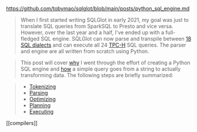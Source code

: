 https://github.com/tobymao/sqlglot/blob/main/posts/python_sql_engine.md

> When I first started writing SQLGlot in early 2021, my goal was just to translate SQL queries from SparkSQL to Presto and vice versa. However, over the last year and a half, I've ended up with a full-fledged SQL engine. SQLGlot can now parse and transpile between [18 SQL dialects](https://github.com/tobymao/sqlglot/blob/main/sqlglot/dialects/__init__.py) and can execute all 24 [TPC-H](https://www.tpc.org/tpch/) SQL queries. The parser and engine are all written from scratch using Python.

> This post will cover [why](https://github.com/tobymao/sqlglot/blob/main/posts/python_sql_engine.md#why) I went through the effort of creating a Python SQL engine and [how](https://github.com/tobymao/sqlglot/blob/main/posts/python_sql_engine.md#how) a simple query goes from a string to actually transforming data. The following steps are briefly summarized:

> -   [Tokenizing](https://github.com/tobymao/sqlglot/blob/main/posts/python_sql_engine.md#tokenizing)
> -   [Parsing](https://github.com/tobymao/sqlglot/blob/main/posts/python_sql_engine.md#parsing)
> -   [Optimizing](https://github.com/tobymao/sqlglot/blob/main/posts/python_sql_engine.md#optimizing)
> -   [Planning](https://github.com/tobymao/sqlglot/blob/main/posts/python_sql_engine.md#planning)
> -   [Executing](https://github.com/tobymao/sqlglot/blob/main/posts/python_sql_engine.md#executing)


[[compilers]]